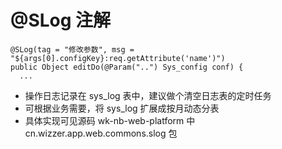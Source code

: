 # @SLog 注解

~~~
@SLog(tag = "修改参数", msg = "${args[0].configKey}:req.getAttribute('name')")
public Object editDo(@Param("..") Sys_config conf) {
  ...
~~~

* 操作日志记录在 sys_log 表中，建议做个清空日志表的定时任务
* 可根据业务需要，将 sys_log 扩展成按月动态分表
* 具体实现可见源码 wk-nb-web-platform 中 cn.wizzer.app.web.commons.slog 包
